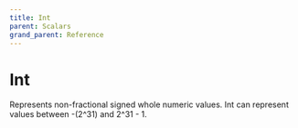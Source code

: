 ```yaml
---
title: Int
parent: Scalars
grand_parent: Reference
---
```


# Int

Represents non-fractional signed whole numeric values. Int can represent values between -(2^31) and 2^31 - 1.

